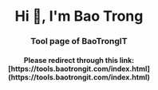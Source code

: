 <h1 align="center">Hi 👋, I'm Bao Trong</h1>
<h3 align="center">Tool page of BaoTrongIT</h3>
<h4 align="center">Please redirect through this link:[https://tools.baotrongit.com/index.html](https://tools.baotrongit.com/index.html)</h4>
